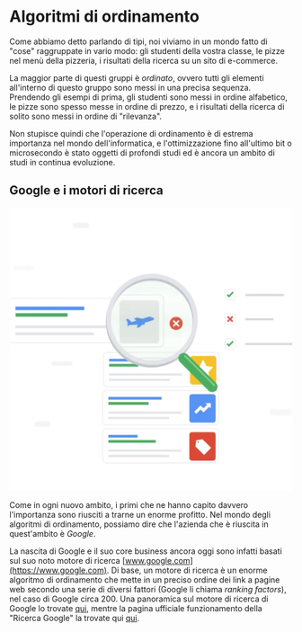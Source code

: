 # Algoritmi di ordinamento

Come abbiamo detto parlando di tipi, noi viviamo in un mondo fatto di "cose" raggruppate in vario modo: gli studenti della vostra classe, le pizze nel menù della pizzeria, i risultati della ricerca su un sito di e-commerce.

La maggior parte di questi gruppi è _ordinato_, ovvero tutti gli elementi all'interno di questo gruppo sono messi in una precisa sequenza. Prendendo gli esempi di prima, gli studenti sono messi in ordine alfabetico, le pizze sono spesso messe in ordine di prezzo, e i risultati della ricerca di solito sono messi in ordine di "rilevanza".

Non stupisce quindi che l'operazione di ordinamento è di estrema importanza nel mondo dell'informatica, e l'ottimizzazione fino all'ultimo bit o microsecondo è stato oggetti di profondi studi ed è ancora un ambito di studi in continua evoluzione.

## Google e i motori di ricerca

<p class="centered">
<img class="right_side" src="assets/search.png" alt="Google search" title="Google search">
</p>

Come in ogni nuovo ambito, i primi che ne hanno capito davvero l'importanza sono riusciti a trarne un enorme profitto. Nel mondo degli algoritmi di ordinamento, possiamo dire che l'azienda che è riuscita in quest'ambito è _Google_.

La nascita di Google e il suo core business ancora oggi sono infatti basati sul suo noto motore di ricerca [www.google.com](https://www.google.com). Di base, un motore di ricerca è un enorme algoritmo di ordinamento che mette in un preciso ordine dei link a pagine web secondo una serie di diversi fattori (Google li chiama _ranking factors_), nel caso di Google circa 200. Una panoramica sul motore di ricerca di Google lo trovate [qui](https://support.google.com/webmasters/answer/70897?hl=it), mentre la pagina ufficiale funzionamento della "Ricerca Google" la trovate qui [qui](https://www.google.com/search/howsearchworks/).